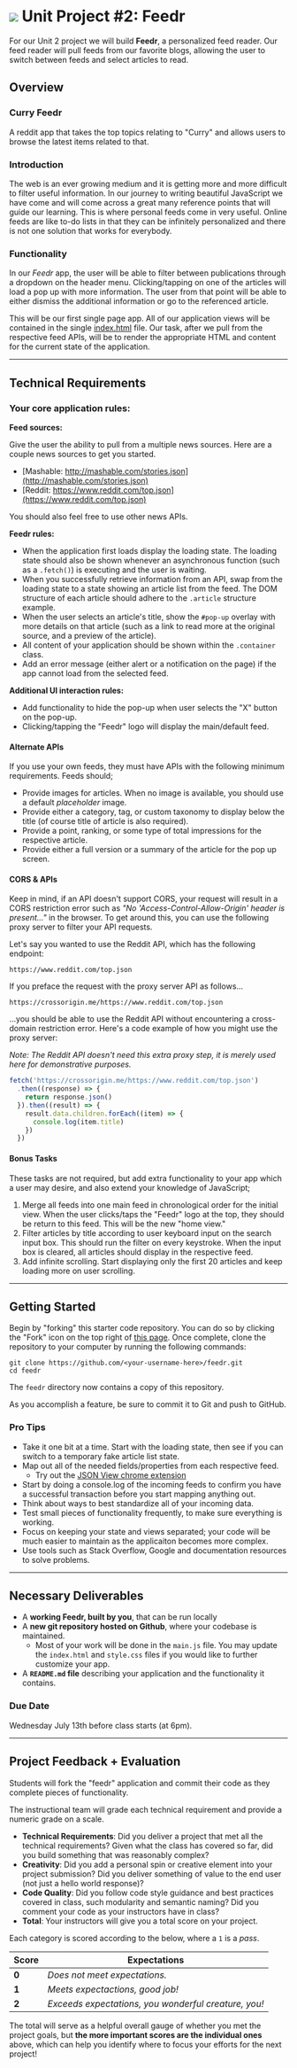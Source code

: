 # ![](https://ga-dash.s3.amazonaws.com/production/assets/logo-9f88ae6c9c3871690e33280fcf557f33.png) Unit Project #2: Feedr

For our Unit 2 project we will build __Feedr__, a personalized feed reader. Our
feed reader will pull feeds from our favorite blogs, allowing the user to switch
between feeds and select articles to read.

## Overview

### Curry Feedr

A reddit app that takes the top topics relating to "Curry" and allows users to browse the latest items related to that.

### Introduction

The web is an ever growing medium and it is getting more and more difficult to
filter useful information. In our journey to writing beautiful JavaScript we
have come and will come across a great many reference points that will guide our
learning. This is where personal feeds come in very useful. Online feeds are
like to-do lists in that they can be infinitely personalized and there is not
one solution that works for everybody.

### Functionality

In our _Feedr_ app, the user will be able to filter between publications through
a dropdown on the header menu. Clicking/tapping on one of the articles will load
a pop up with more information. The user from that point will be able to either
dismiss the additional information or go to the referenced article.

This will be our first single page app. All of our application views will be
contained in the single [index.html](index.html) file. Our task, after we pull
from the respective feed APIs, will be to render the appropriate HTML and
content for the current state of the application.

---

## Technical Requirements

### Your core application rules:

**Feed sources:**

Give the user the ability to pull from a multiple news sources. Here are a
couple news sources to get you started.

- [Mashable: http://mashable.com/stories.json](http://mashable.com/stories.json)
- [Reddit: https://www.reddit.com/top.json](https://www.reddit.com/top.json)

You should also feel free to use other news APIs.

**Feedr rules:**

- When the application first loads display the loading state. The loading state
  should also be shown whenever an asynchronous function (such as a `.fetch()`)
  is executing and the user is waiting.
- When you successfully retrieve information from an API, swap from the loading
  state to a state showing an article list from the feed. The DOM structure of
  each article should adhere to the `.article` structure example.
- When the user selects an article's title, show the `#pop-up` overlay with more
  details on that article (such as a link to read more at the original source,
  and a preview of the article).
- All content of your application should be shown within the `.container` class.
- Add an error message (either alert or a notification on the page) if the app
  cannot load from the selected feed.

**Additional UI interaction rules:**

- Add functionality to hide the pop-up when user selects the "X" button on the
  pop-up.
- Clicking/tapping the "Feedr" logo will display the main/default feed.


#### Alternate APIs

If you use your own feeds, they must have APIs with the following minimum
requirements. Feeds should;

- Provide images for articles. When no image is available, you should use a
  default _placeholder_ image.
- Provide either a category, tag, or custom taxonomy to display below the title
  (of course title of article is also required).
- Provide a point, ranking, or some type of total impressions for the respective
  article.
- Provide either a full version or a summary of the article for the pop up
  screen.

#### CORS & APIs

Keep in mind, if an API doesn't support CORS, your request will result in a CORS
restriction error such as _"No 'Access-Control-Allow-Origin' header is
present..."_ in the browser. To get around this, you can use the following proxy
server to filter your API requests.

Let's say you wanted to use the Reddit API, which has the following endpoint:

`https://www.reddit.com/top.json`

If you preface the request with the proxy server API as follows...

```
https://crossorigin.me/https://www.reddit.com/top.json
```

...you should be able to use the Reddit API without encountering a cross-domain
restriction error. Here's a code example of how you might use the proxy server:

_Note: The Reddit API doesn't need this extra proxy step, it is merely used here
for demonstrative purposes._

```js
fetch('https://crossorigin.me/https://www.reddit.com/top.json')
  .then((response) => {
    return response.json()
  }).then((result) => {
    result.data.children.forEach((item) => {
      console.log(item.title)
    })
  })
```


#### Bonus Tasks

These tasks are not required, but add extra functionality to your app which a
user may desire, and also extend your knowledge of JavaScript;

1. Merge all feeds into one main feed in chronological order for the initial
   view. When the user clicks/taps the "Feedr" logo at the top, they should be
   return to this feed. This will be the new "home view."
2. Filter articles by title according to user keyboard input on the search input
   box. This should run the filter on every keystroke. When the input box is
   cleared, all articles should display in the respective feed.
3. Add infinite scrolling. Start displaying only the first 20 articles and keep
   loading more on user scrolling.

---

## Getting Started

Begin by "forking" this starter code repository. You can do so by clicking the
"Fork" icon on the top right of [this
page](https://github.com/jesstelford/feedr). Once complete, clone the repository
to your computer by running the following commands:

```
git clone https://github.com/<your-username-here>/feedr.git
cd feedr
```

The `feedr` directory now contains a copy of this repository.

As you accomplish a feature, be sure to commit it to Git and push to GitHub.

### Pro Tips

- Take it one bit at a time. Start with the loading state, then see if you can
  switch to a temporary fake article list state.
- Map out all of the needed fields/properties from each respective feed.
  - Try out the [JSON View chrome extension](https://chrome.google.com/webstore/detail/jsonview/chklaanhfefbnpoihckbnefhakgolnmc?hl=en)
- Start by doing a console.log of the incoming feeds to confirm you have a
  successful transaction before you start mapping anything out.
- Think about ways to best standardize all of your incoming data.
- Test small pieces of functionality frequently, to make sure everything is
  working.
- Focus on keeping your state and views separated; your code will be much easier
  to maintain as the applicaiton becomes more complex.
- Use tools such as Stack Overflow, Google and documentation resources to solve
  problems.

---

## Necessary Deliverables

* A __working Feedr, built by you__, that can be run locally
* A __new git repository hosted on Github__, where your codebase is maintained.
  - Most of your work will be done in the `main.js` file. You may update the
    `index.html` and `style.css` files if you would like to further customize
    your app.
* A __`README.md` file__ describing your application and the functionality it
  contains.

### Due Date

Wednesday July 13th before class starts (at 6pm).

---

## Project Feedback + Evaluation

Students will fork the "feedr" application and commit their code as they
complete pieces of functionality.

The instructional team will grade each technical requirement and provide a
numeric grade on a scale.

- **Technical Requirements**: Did you deliver a project that met all the
  technical requirements? Given what the class has covered so far, did you build
  something that was reasonably complex?
- **Creativity**: Did you add a personal spin or creative element into your
  project submission? Did you deliver something of value to the end user (not
  just a hello world response)?
- **Code Quality**: Did you follow code style guidance and best practices
  covered in class, such modularity and semantic naming? Did you comment your
  code as your instructors have in class?
- **Total**: Your instructors will give you a total score on your project.

Each category is scored according to the below, where a `1` is a _pass_.

Score | Expectations
----- | ------------
**0** | _Does not meet expectations._
**1** | _Meets expectactions, good job!_
**2** | _Exceeds expectations, you wonderful creature, you!_

The total will serve as a helpful overall gauge of whether you met the project
goals, but __the more important scores are the individual ones__ above, which
can help you identify where to focus your efforts for the next project!
